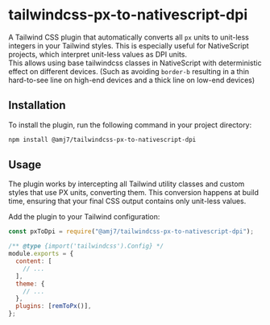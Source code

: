 # tailwindcss-px-to-nativescript-dpi

A Tailwind CSS plugin that automatically converts all `px` units to unit-less integers in your Tailwind styles. This is especially useful for NativeScript projects, which interpret unit-less values as DPI units.  
This allows using base tailwindcss classes in NativeScript with deterministic effect on different devices. (Such as avoiding `border-b` resulting in a thin hard-to-see line on high-end devices and a thick line on low-end devices)

## Installation

To install the plugin, run the following command in your project directory:

```bash
npm install @amj7/tailwindcss-px-to-nativescript-dpi
```

## Usage

The plugin works by intercepting all Tailwind utility classes and custom styles that use PX units, converting them. This conversion happens at build time, ensuring that your final CSS output contains only unit-less values.

Add the plugin to your Tailwind configuration:

```js
const pxToDpi = require("@amj7/tailwindcss-px-to-nativescript-dpi");

/** @type {import('tailwindcss').Config} */
module.exports = {
  content: [
    // ...
  ],
  theme: {
    // ...
  },
  plugins: [remToPx()],
};
```
